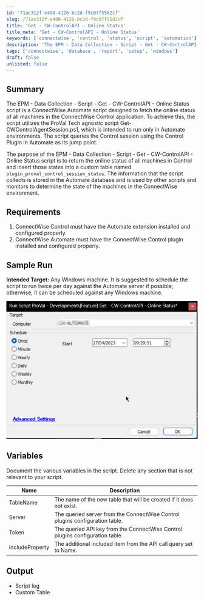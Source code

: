 ```yaml
---
id: '71ac312f-e490-4126-bc2d-f9c07f5582cf'
slug: /71ac312f-e490-4126-bc2d-f9c07f5582cf
title: 'Get - CW-ControlAPI - Online Status'
title_meta: 'Get - CW-ControlAPI - Online Status'
keywords: ['connectwise', 'control', 'status', 'script', 'automation']
description: 'The EPM - Data Collection - Script - Get - CW-ControlAPI - Online Status script is designed to fetch the online status of all machines in the ConnectWise Control application, utilizing the ProVal Tech agnostic script Get-CWControlAgentSession.ps1. It queries the Control session using the Control Plugin in Automate and stores the information in a custom table for further monitoring and reporting.'
tags: ['connectwise', 'database', 'report', 'setup', 'windows']
draft: false
unlisted: false
---
```


## Summary

The EPM - Data Collection - Script - Get - CW-ControlAPI - Online Status script is a ConnectWise Automate script designed to fetch the online status of all machines in the ConnectWise Control application. To achieve this, the script utilizes the ProVal Tech agnostic script Get-CWControlAgentSession.ps1, which is intended to run only in Automate environments. The script queries the Control session using the Control Plugin in Automate as its jump point.

The purpose of the EPM - Data Collection - Script - Get - CW-ControlAPI - Online Status script is to return the online status of all machines in Control and insert those states into a custom table named `plugin_proval_control_session_status`. The information that the script collects is stored in the Automate database and is used by other scripts and monitors to determine the state of the machines in the ConnectWise environment.

## Requirements

1. ConnectWise Control must have the Automate extension installed and configured properly.
2. ConnectWise Automate must have the ConnectWise Control plugin installed and configured properly.

## Sample Run

**Intended Target:** Any Windows machine. It is suggested to schedule the script to run twice per day against the Automate server if possible; otherwise, it can be scheduled against any Windows machine.

![Sample Run](../../../static/img/Get---CW-ControlAPI---Online-Status/image_1.png)

## Variables

Document the various variables in the script. Delete any section that is not relevant to your script.

| Name            | Description                                                                  |
|-----------------|------------------------------------------------------------------------------|
| TableName       | The name of the new table that will be created if it does not exist.       |
| Server          | The queried server from the ConnectWise Control plugins configuration table.|
| Token           | The queried API key from the ConnectWise Control plugins configuration table.|
| IncludeProperty  | The additional included item from the API call query set to Name.          |

## Output

- Script log
- Custom Table


